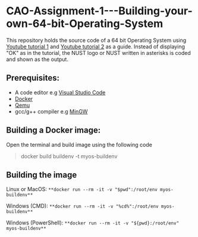 # CAO-Assignment-1---Building-your-own-64-bit-Operating-System
This repository holds the source code of a 64 bit Operating System using [Youtube tutorial 1](https://youtu.be/FkrpUaGThTQ) and [Youtube tutorial 2](https://youtu.be/wz9CZBeXR6U) as a guide. Instead of displaying "OK" as in the tutorial, the NUST logo or NUST written in asterisks is coded and shown as the output.

## Prerequisites:
- A code editor e.g [Visual Studio Code](https://code.visualstudio.com/download) 
- [Docker](https://www.docker.com/products/docker-desktop)
- [Qemu](https://www.qemu.org/download/)
- gcc/g++ compiler e.g [MinGW](https://sourceforge.net/projects/mingw/)

## Building a Docker image:
Open the terminal and build image using the following code
>docker build buildenv -t myos-buildenv

## Building the image
Linux or MacOS: `**docker run --rm -it -v "$pwd":/root/env myos-buildenv**`

Windows (CMD): `**docker run --rm -it -v "%cd%":/root/env myos-buildenv**`

Windows (PowerShell): `**docker run --rm -it -v "${pwd}:/root/env" myos-buildenv**`


